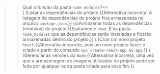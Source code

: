 >>Qual a função da pasta `node_modules`?<<  
( )Listar as dependências do projeto.{{Alternativa incorreta. A listagem de dependências do projeto fica armazenada no arquivo `package.json`.}}
(x)Armazenar todas as dependências (módulos) do projeto.{{Exatamente isso. É na pasta `node_modules` que as dependências serão instaladas e ficarão armazenadas dentro do projeto.}}
( )Criar um novo projeto `React`.{{Alternativa incorreta, pois um novo projeto `React` é criado a partir do comando `npx create-react-app my-app`.}}
( )Gerenciar as versões do `Node`.{{Alternativa incorreta, uma vez que a armazenagem de imagens utilizadas no projeto pode ser feita por qualquer outra pasta criada para esse fim.}}
